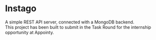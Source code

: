 # Instago

A simple REST API server, connected with a MongoDB backend.\
This project has been built to submit in the Task Round for the internship opportunity at Appointy.
